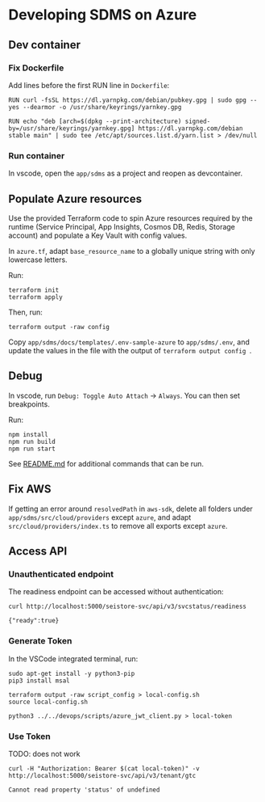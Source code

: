 # Developing SDMS on Azure

## Dev container

### Fix Dockerfile

Add lines before the first RUN line in `Dockerfile`:

```
RUN curl -fsSL https://dl.yarnpkg.com/debian/pubkey.gpg | sudo gpg --yes --dearmor -o /usr/share/keyrings/yarnkey.gpg

RUN echo "deb [arch=$(dpkg --print-architecture) signed-by=/usr/share/keyrings/yarnkey.gpg] https://dl.yarnpkg.com/debian stable main" | sudo tee /etc/apt/sources.list.d/yarn.list > /dev/null
```

### Run container

In vscode, open the `app/sdms` as a project and reopen as devcontainer. 

## Populate Azure resources

Use the provided Terraform code to spin Azure resources required by the runtime (Service Principal, App Insights, Cosmos DB, Redis, Storage account) and populate a Key Vault with config values.

In `azure.tf`, adapt `base_resource_name` to a globally unique string with only lowercase letters.

Run:

```
terraform init
terraform apply
```

Then, run:

````
terraform output -raw config 
````

Copy `app/sdms/docs/templates/.env-sample-azure` to `app/sdms/.env`, and update the values in the file with the output of  `terraform output config `.

## Debug

In vscode, run `Debug: Toggle Auto Attach` -> `Always`. You can then set breakpoints.

Run:

```
npm install
npm run build
npm run start
```

See [README.md](README.md) for additional commands that can be run.

## Fix AWS

If getting an error around `resolvedPath` in `aws-sdk`, delete all folders under `app/sdms/src/cloud/providers` except `azure`, and adapt `src/cloud/providers/index.ts` to remove all exports except `azure`.

## Access API

### Unauthenticated endpoint

The readiness endpoint can be accessed without authentication:

```
curl http://localhost:5000/seistore-svc/api/v3/svcstatus/readiness
```

```
{"ready":true}
```

### Generate Token

In the VSCode integrated terminal, run:

```
sudo apt-get install -y python3-pip
pip3 install msal
```

````
terraform output -raw script_config > local-config.sh
source local-config.sh
````

```
python3 ../../devops/scripts/azure_jwt_client.py > local-token
```

### Use Token

TODO: does not work

```
curl -H "Authorization: Bearer $(cat local-token)" -v http://localhost:5000/seistore-svc/api/v3/tenant/gtc
```

```
Cannot read property 'status' of undefined
```



